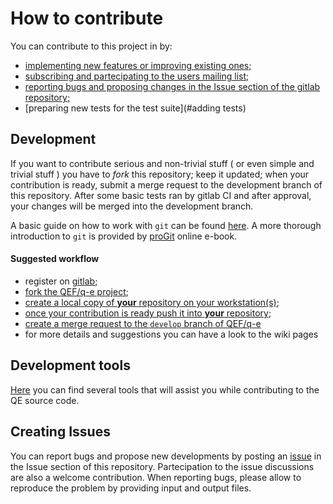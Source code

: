 # How to contribute
You can contribute to this project in by:

* [implementing new features or improving existing ones;](#development)
* [subscribing and partecipating to the users mailing list;](https://lists.quantum-espresso.org/mailman/listinfo/users)
* [reporting bugs and proposing changes in the Issue section of the gitlab repository;](#creating-issues)
* [preparing new tests for the test suite](#adding tests)

## Development
If you want to contribute serious and non-trivial stuff ( or even simple and trivial  stuff ) you have  to *fork* this repository; keep it updated;
when your contribution is ready,  submit a merge request to the development branch  of this repository.
After some basic tests ran by gitlab CI and after approval, your changes will be merged into the development branch.

A basic guide on how to work with `git` can be found [here](https://docs.gitlab.com/ce/gitlab-basics/README.html). A  more thorough introduction to `git` is provided by [proGit](https://git-scm.com/book/en/v2) online e-book.



#### Suggested workflow

   - register on [gitlab](https://gitlab.com/users/sign_in);
   - [fork the QEF/q-e project](https://docs.gitlab.com/ce/gitlab-basics/fork-project.html);
   - [create a local copy of __your__ repository on your workstation(s)](https://docs.gitlab.com/ce/gitlab-basics/command-line-commands.html#clone-your-project);
   - [once your contribution is ready push it into __your__ repository](https://docs.gitlab.com/ce/gitlab-basics/start-using-git.html#send-changes-to-gitlab-com);
   - [create a  merge request to the `develop` branch of QEF/q-e](https://docs.gitlab.com/ce/gitlab-basics/add-merge-request.html#how-to-create-a-merge-request)
   - for more details and suggestions you can have a look to the wiki pages 


## Development tools
[Here](dev-tools/) you can find several tools that will assist you while contributing to the QE source code.

## Creating  Issues

You can report bugs and propose new developments by posting an [issue]( https://gitlab.com/QEF/q-e/issues) in the Issue section of this repository.
Partecipation to the issue discussions are also a welcome contribution.
When reporting bugs, please allow to reproduce the problem by providing input and output files.

